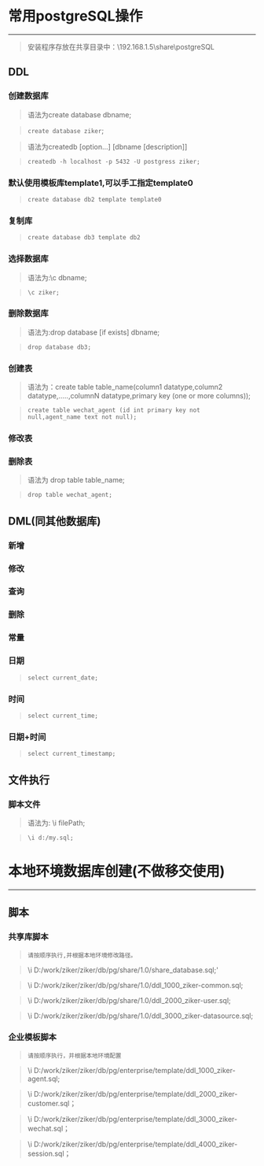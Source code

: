 # 常用postgreSQL操作

----------


> 安装程序存放在共享目录中：\\192.168.1.5\share\postgreSQL
## DDL

### 创建数据库

> 语法为create database dbname;

>`create database ziker`;

> 语法为createdb [option...] [dbname [description]]

>`createdb -h localhost -p 5432 -U postgress ziker;`

### 默认使用模板库template1,可以手工指定template0

> `create database db2 template template0`

### 复制库

> `create database db3 template db2`

### 选择数据库

> 语法为:\c dbname; 

> `\c ziker;`

### 删除数据库

>语法为:drop database [if exists] dbname;

>`drop database db3;`

### 创建表

> 语法为：create table table_name(column1 datatype,column2 datatype,.....,columnN datatype,primary key (one or more columns));

>`create table wechat_agent (id int primary key not null,agent_name text not null);`
### 修改表
### 删除表

>语法为 drop table table_name;

>`drop table wechat_agent;`

## DML(同其他数据库)
### 新增
### 修改
### 查询
### 删除

### 常量
### 日期

>`select current_date;`

### 时间

>`select current_time;`

### 日期+时间

>`select current_timestamp;`

## 文件执行
### 脚本文件

> 语法为: \i filePath;

> `\i d:/my.sql;`

# 本地环境数据库创建(不做移交使用) #

----------

## 脚本 ##
### 共享库脚本 ###

> `请按顺序执行,并根据本地环境修改路径。`

> \i D:/work/ziker/ziker/db/pg/share/1.0/share_database.sql;'


> \i D:/work/ziker/ziker/db/pg/share/1.0/ddl_1000_ziker-common.sql;

> \i D:/work/ziker/ziker/db/pg/share/1.0/ddl_2000_ziker-user.sql;

> \i D:/work/ziker/ziker/db/pg/share/1.0/ddl_3000_ziker-datasource.sql;

### 企业模板脚本 ###

> `请按顺序执行，并根据本地环境配置`

> \i D:/work/ziker/ziker/db/pg/enterprise/template/ddl_1000_ziker-agent.sql;

> \i D:/work/ziker/ziker/db/pg/enterprise/template/ddl_2000_ziker-customer.sql；

> \i D:/work/ziker/ziker/db/pg/enterprise/template/ddl_3000_ziker-wechat.sql；

> \i D:/work/ziker/ziker/db/pg/enterprise/template/ddl_4000_ziker-session.sql；
